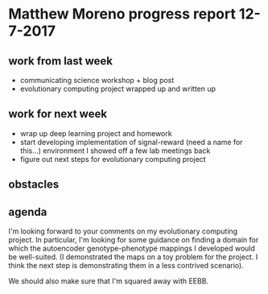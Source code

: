 # Matthew Moreno progress report 12-7-2017
## work from last week
* communicating science workshop + blog post
* evolutionary computing project wrapped up and written up

## work for next week
* wrap up deep learning project and homework
* start developing implementation of signal-reward (need a name for this...) environment I showed off a few lab meetings back
* figure out next steps for evolutionary computing project

## obstacles

## agenda

I'm looking forward to your comments on my evolutionary computing project.
In particular, I'm looking for some guidance on finding a domain for which the autoencoder genotype-phenotype mappings I developed would be well-suited.
(I demonstrated the maps on a toy problem for the project.
I think the next step is demonstrating them in a less contrived scenario).

We should also make sure that I'm squared away with EEBB.
